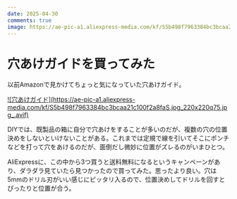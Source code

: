 ```yaml
---
date: 2025-04-30
comments: true
image: https://ae-pic-a1.aliexpress-media.com/kf/S5b498f7963384bc3bcaa21c100f2a8faS.jpg_220x220q75.jpg_.avif
---
```


# 穴あけガイドを買ってみた

以前Amazonで見かけてちょっと気になっていた穴あけガイド。

<a href="https://ja.aliexpress.com/item/1005005796577726.html?spm=a2g0o.order_list.order_list_main.68.259c585a6cKC1A&gatewayAdapt=glo2jpn">
![穴あけガイド](https://ae-pic-a1.aliexpress-media.com/kf/S5b498f7963384bc3bcaa21c100f2a8faS.jpg_220x220q75.jpg_.avif)
</a>

DIYでは、既製品の箱に自分で穴あけをすることが多いのだが、複数の穴の位置決めをしないといけないことがある。これまでは定規で線を引いてそこにポンチなどを打って穴をあけるのだが、面倒だし微妙に位置がズレるのがいまひとつ。

AliExpressに、この中から3つ買うと送料無料になるというキャンペーンがあり、ダラダラ見ていたら見つかったので買ってみた。思ったより良い。穴は5mmのドリル刃がいい感じにピッタリ入るので、位置決めしてドリルを回すとぴったりと位置が合う。
